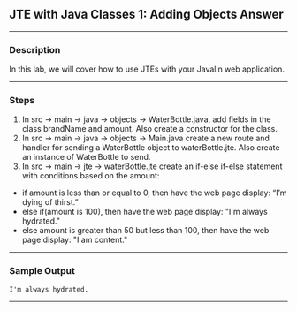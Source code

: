 ## JTE with Java Classes 1: Adding Objects Answer
---
### Description
In this lab, we will cover how to use JTEs with your Javalin web application.

---
### Steps
1. In src -> main -> java -> objects -> WaterBottle.java, add fields in the class brandName and amount. Also create a constructor for the class.
2. In src -> main -> java -> objects -> Main.java create a new route and handler for sending a WaterBottle object to waterBottle.jte. Also create an instance of WaterBottle to send.
3. In src -> main -> jte -> waterBottle.jte create an if-else if-else statement with conditions based on the amount:
* if amount is less than or equal to 0, then have the web page display: “I’m dying of thirst.” 
* else if(amount is 100), then have the web page display: "I'm always hydrated."
* else amount is greater than 50 but less than 100, then have the web page display: "I am content."
---
### Sample Output
```
I'm always hydrated.
```
---
